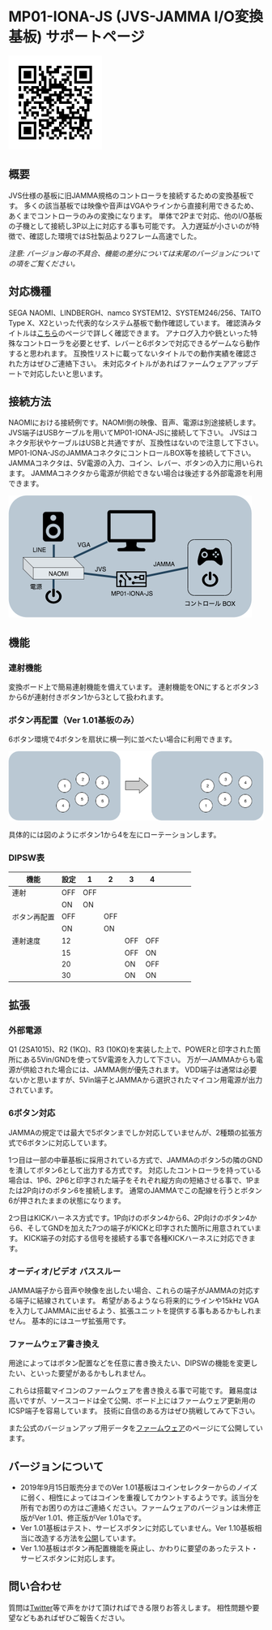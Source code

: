 # MP01-IONA-JS (JVS-JAMMA I/O変換基板) サポートページ

![QRコード](qrcode.png)

## 概要
JVS仕様の基板に旧JAMMA規格のコントローラを接続するための変換基板です。
多くの該当基板では映像や音声はVGAやラインから直接利用できるため、あくまでコントローラのみの変換になります。
単体で2Pまで対応、他のI/O基板の子機として接続し3P以上に対応する事も可能です。
入力遅延が小さいのが特徴で、確認した環境ではS社製品より2フレーム高速でした。

*注意: バージョン毎の不具合、機能の差分については末尾のバージョンについての項をご覧ください。*

## 対応機種
SEGA NAOMI、LINDBERGH、namco SYSTEM12、SYSTEM246/256、TAITO Type X、X2といった代表的なシステム基板で動作確認しています。 
確認済みタイトルは[こちら](https://github.com/toyoshim/iona/wiki/Compatibility-Information)のページで詳しく確認できます。
アナログ入力や銃といった特殊なコントローラを必要とせず、レバーと6ボタンで対応できるゲームなら動作すると思われます。
互換性リストに載ってないタイトルでの動作実績を確認された方はぜひご連絡下さい。
未対応タイトルがあればファームウェアアップデートで対応したいと思います。

## 接続方法
NAOMIにおける接続例です。NAOMI側の映像、音声、電源は別途接続します。
JVS端子はUSBケーブルを用いてMP01-IONA-JSに接続して下さい。
JVSはコネクタ形状やケーブルはUSBと共通ですが、互換性はないので注意して下さい。
MP01-IONA-JSのJAMMAコネクタにコントロールBOX等を接続して下さい。
JAMMAコネクタは、5V電源の入力、コイン、レバー、ボタンの入力に用いられます。
JAMMAコネクタから電源が供給できない場合は後述する外部電源を利用できます。

![接続図](setup.png)

## 機能

### 連射機能
変換ボード上で簡易連射機能を備えています。
連射機能をONにするとボタン3から6が連射付きボタン1から3として扱われます。

### ボタン再配置（Ver 1.01基板のみ）
6ボタン環境で4ボタンを扇状に横一列に並べたい場合に利用できます。

![ボタン再配置](swap.png)

具体的には図のようにボタン1から4を左にローテーションします。

### DIPSW表

| 機能         | 設定 | 1 | 2 | 3 | 4 |   |   |   |   |
|------------- | ---- |---|---|---|---|---|---|---|---|
| 連射         | OFF  |OFF|   |   |   |   |   |   |   |
|              | ON   |ON |   |   |   |   |   |   |   |
| ボタン再配置 | OFF  |   |OFF|   |   |   |   |   |   |
|              | ON   |   |ON |   |   |   |   |   |   |
| 連射速度     | 12   |   |   |OFF|OFF|   |   |   |   |
|              | 15   |   |   |OFF|ON |   |   |   |   |
|              | 20   |   |   |ON |OFF|   |   |   |   |
|              | 30   |   |   |ON |ON |   |   |   |   |

## 拡張

### 外部電源
Q1 (2SA1015)、R2 (1KΩ)、R3 (10KΩ)を実装した上で、POWERと印字された箇所にある5Vin/GNDを使って5V電源を入力して下さい。
万が一JAMMAからも電源が供給された場合には、JAMMA側が優先されます。
VDD端子は通常は必要ないかと思いますが、5Vin端子とJAMMAから選択されたマイコン用電源が出力されています。

### 6ボタン対応
JAMMAの規定では最大で5ボタンまでしか対応していませんが、2種類の拡張方式で6ボタンに対応しています。

1つ目は一部の中華基板に採用されている方式で、JAMMAのボタン5の隣のGNDを潰してボタン6として出力する方式です。
対応したコントローラを持っている場合は、1P6、2P6と印字された端子をそれぞれ縦方向の短絡させる事で、1Pまたは2P向けのボタン6を接続します。
通常のJAMMAでこの配線を行うとボタン6が押されたままの状態になります。

2つ目はKICKハーネス方式です。1P向けのボタン4から6、2P向けのボタン4から6、そしてGNDを加えた7つの端子がKICKと印字された箇所に用意されています。
KICK端子の対応する信号を接続する事で各種KICKハーネスに対応できます。

### オーディオ/ビデオ パススルー

JAMMA端子から音声や映像を出したい場合、これらの端子がJAMMAの対応する端子に結線されています。
希望があるようなら将来的にラインや15kHz VGAを入力してJAMMAに出せるよう、拡張ユニットを提供する事もあるかもしれません。
基本的にはユーザ拡張用です。

### ファームウェア書き換え
用途によってはボタン配置などを任意に書き換えたい、DIPSWの機能を変更したい、といった要望があるかもしれません。

これらは搭載マイコンのファームウェアを書き換える事で可能です。
難易度は高いですが、ソースコードは全て公開、ボード上にはファームウェア更新用のICSP端子を容易しています。
技術に自信のある方はぜひ挑戦してみて下さい。

また公式のバージョンアップ用データを[ファームウェア](https://github.com/toyoshim/iona-js/wiki/%E3%83%95%E3%82%A1%E3%83%BC%E3%83%A0%E3%82%A6%E3%82%A7%E3%82%A2)のページにて公開しています。

## バージョンについて
- 2019年9月15日販売分までのVer 1.01基板はコインセレクターからのノイズに弱く、相性によってはコインを重複してカウントするようです。該当分を所有でお困りの方はご連絡ください。ファームウェアのバージョンは未修正版がVer 1.01、修正版がVer 1.01aです。
- Ver 1.01基板はテスト、サービスボタンに対応していません。Ver 1.10基板相当に改造する方法を[公開](https://github.com/toyoshim/iona-js/wiki/Ver-1.01-%E2%86%92-Ver-1.10-%E5%9F%BA%E6%9D%BF%E6%94%B9%E9%80%A0%E6%96%B9%E6%B3%95)しています。
- Ver 1.10基板はボタン再配置機能を廃止し、かわりに要望のあったテスト・サービスボタンに対応します。

## 問い合わせ
質問は[Twitter](https://twitter.com/toyoshim)等で声をかけて頂ければできる限りお答えします。
相性問題や要望などもあればぜひご報告ください。

